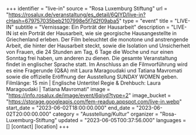+++
identifier = "live-in"
source = "Rosa Luxemburg Stiftung"
url = "https://rosalux.de/veranstaltung/es_detail/6QIYD/live-in?cHash=679757035beb2107998e5f7d2f09aba5"
type = "event"
title = "LIVE-IN"
subtitle = "Vernissage: Ein Porträt der Hausarbeit"
description = "LIVE-IN ist ein Porträt der Hausarbeit, wie sie georgische Hausangestellte in Griechenland erleben. Der Film beleuchtet die monotone und anstrengende Arbeit, die hinter der Hausarbeit steckt, sowie die Isolation und Unsicherheit von Frauen, die 24 Stunden am Tag, 6 Tage die Woche und nur einen Sonntag frei haben, um anderen zu dienen.
Die gesamte Veranstaltung findet in englischer Sprache statt. Im Anschluss an die Filmvorführung wird es eine Fragerunde (Q&A) mit Laura Maragoudaki und Tatiana Mavromati sowie die offizielle Eröffnung der Ausstellung SUNDAY WOMEN geben.
Filmlänge: 15 min | Englische Untertitel
Regie & Drehbuch: Laura Maragoudaki | Tatiana Mavromati"
image = "https://info.rosalux.de/image/event/6qiyd?type=2"
image_bucket = "https://storage.googleapis.com/fem-readup.appspot.com/live-in.webp"
start_date = "2023-06-02T18:00:00.000"
end_date = "2023-06-02T20:00:00.000"
category = "Ausstellung/Kultur"
organizer = "Rosa-Luxemburg-Stiftung"
updated = "2023-06-05T00:37:56.000"
languages = []
[contact]
[location]
+++